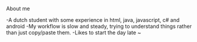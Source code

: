 About me

-A dutch student with some experience in html, java, javascript, c# and android</n>
-My workflow is slow and steady, trying to understand things rather than just copy/paste them.
-Likes to start the day late ~ 

<!---
BartHijmering/BartHijmering is a ✨ special ✨ repository because its `README.md` (this file) appears on your GitHub profile.
You can click the Preview link to take a look at your changes.
--->

